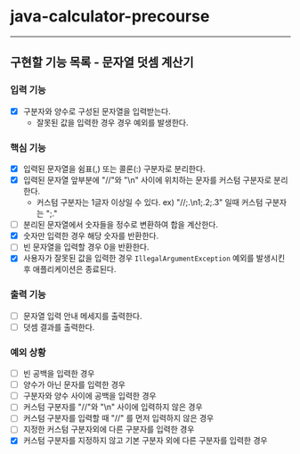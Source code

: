 # java-calculator-precourse

---

## 구현할 기능 목록 - 문자열 덧셈 계산기

### 입력 기능

- [x] 구분자와 양수로 구성된 문자열을 입력받는다.
    - 잘못된 값을 입력한 경우 경우 예외를 발생한다.

### 핵심 기능

- [x] 입력된 문자열을 쉼표(,) 또는 콜론(:) 구분자로 분리한다.
- [x] 입력된 문자열 앞부분에 "//"와 "\n" 사이에 위치하는 문자를 커스텀 구분자로 분리한다.
    - 커스텀 구분자는 1글자 이상일 수 있다. ex) "//;.\n1;.2;.3" 일때 커스텀 구분자는 ";."
- [ ] 분리된 문자열에서 숫자들을 정수로 변환하여 합을 계산한다.
- [x] 숫자만 입력한 경우 해당 숫자를 반환한다.
- [ ] 빈 문자열을 입력할 경우 0을 반환한다.
- [x] 사용자가 잘못된 값을 입력한 경우 `IllegalArgumentException` 예외를 발생시킨 후 애플리케이션은 종료된다.

### 출력 기능

- [ ] 문자열 입력 안내 메세지를 출력한다.
- [ ] 덧셈 결과를 출력한다.

### 예외 상황

- [ ] 빈 공백을 입력한 경우
- [ ] 양수가 아닌 문자를 입력한 경우
- [ ] 구분자와 양수 사이에 공백을 입력한 경우
- [ ] 커스텀 구분자를 "//"와 "\n" 사이에 입력하지 않은 경우
- [ ] 커스텀 구분자를 입력할 때 "//" 를 먼저 입력하지 않은 경우
- [ ] 지정한 커스텀 구분자외에 다른 구분자를 입력한 경우
- [x] 커스텀 구분자를 지정하지 않고 기본 구분자 외에 다른 구분자를 입력한 경우